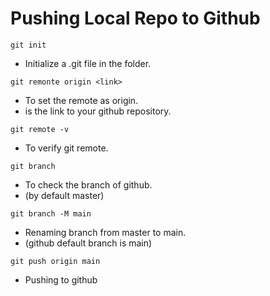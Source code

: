# Pushing Local Repo to Github

```
git init
```
- Initialize a .git file in the folder.


```
git remonte origin <link>
```
- To set the remote as origin.
- <link> is the link to your github repository.


```
git remote -v
```
- To verify git remote.


```
git branch
```
- To check the branch of github.
- (by default master)

```
git branch -M main
```
- Renaming branch from master to main.
- (github default branch is main)


```
git push origin main
```
- Pushing to github








  